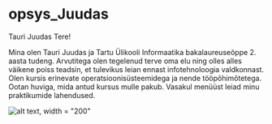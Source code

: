 # opsys_Juudas

Tauri Juudas
Tere!

Mina olen Tauri Juudas ja Tartu Ülikooli Informaatika bakalaureuseõppe 2. aasta tudeng.
Arvutitega olen tegelenud terve oma elu ning olles alles väikene poiss teadsin, et tulevikus leian ennast infotehnoloogia valdkonnast. 
Olen kursis erinevate operatsioonisüsteemidega ja nende tööpõhimõtetega. Ootan huviga, mida antud kursus mulle pakub. 
Vasakul menüüst leiad minu praktikumide lahendused.

![alt text](https://github.com/taurijuudas1/opsys_Juudas/blob/main/Tauri.png?raw=true), width = "200"
